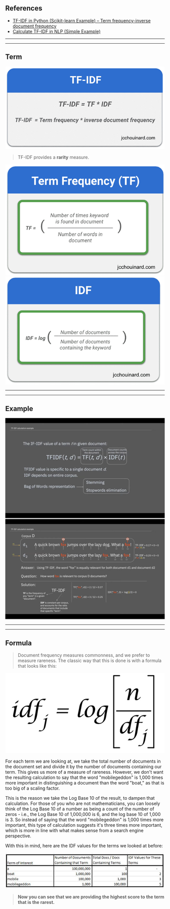 ## References
- [TF-IDF in Python (Scikit-learn Example) – Term frequency-inverse document frequency](https://www.jcchouinard.com/tf-idf/)
- [Calculate TF-IDF in NLP (Simple Example)](https://www.youtube.com/watch?app=desktop&v=vZAXpvHhQow)

---
---

## Term

![](images/tf-idf.png)

> TF-IDF provides a **rarity** measure.

![](images/tf.png)
![](images/idf.png)

----
----

## Example

![](images/tf-idf-1.png)
![](images/tf-idf-2.png)

----
----

## Formula
> Document frequency measures commonness, and we prefer to measure rareness. The classic way that this is done is with a formula that looks like this:


![](images/idf-2.png)

For each term we are looking at, we take the total number of documents in the document set and divide it by the number of documents containing our term. This gives us more of a measure of rareness. However, we don't want the resulting calculation to say that the word "mobilegeddon" is 1,000 times more important in distinguishing a document than the word "boat," as that is too big of a scaling factor.

This is the reason we take the Log Base 10 of the result, to dampen that calculation. For those of you who are not mathematicians, you can loosely think of the Log Base 10 of a number as being a count of the number of zeros - i.e., the Log Base 10 of 1,000,000 is 6, and the log base 10 of 1,000 is 3. So instead of saying that the word "mobilegeddon" is 1,000 times more important, this type of calculation suggests it's three times more important, which is more in line with what makes sense from a search engine perspective.

With this in mind, here are the IDF values for the terms we looked at before:

![](images/idf-1.png)

> **Now you can see that we are providing the highest score to the term that is the rarest.**

